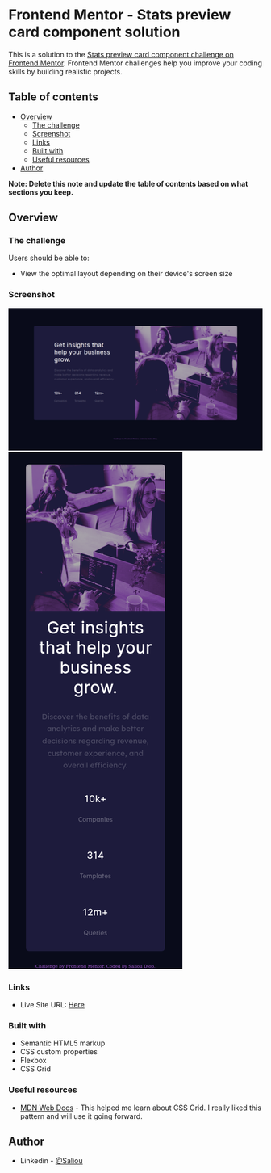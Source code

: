 # Frontend Mentor - Stats preview card component solution

This is a solution to the [Stats preview card component challenge on Frontend Mentor](https://www.frontendmentor.io/challenges/stats-preview-card-component-8JqbgoU62). Frontend Mentor challenges help you improve your coding skills by building realistic projects. 

## Table of contents

- [Overview](#overview)
  - [The challenge](#the-challenge)
  - [Screenshot](#screenshot)
  - [Links](#links)
  - [Built with](#built-with)
  - [Useful resources](#useful-resources)
- [Author](#author)

**Note: Delete this note and update the table of contents based on what sections you keep.**

## Overview

### The challenge

Users should be able to:

- View the optimal layout depending on their device's screen size

### Screenshot

![](images/website.png)
![](images/website-vertical.png)
### Links

- Live Site URL: [Here](https://saliou1920.github.io/Card-Component-Challenge/)


### Built with

- Semantic HTML5 markup
- CSS custom properties
- Flexbox
- CSS Grid

### Useful resources

- [MDN Web Docs](https://developer.mozilla.org/en-US/docs/Web/CSS/CSS_Grid_Layout/Basic_Concepts_of_Grid_Layout) - This helped me learn about CSS Grid. I really liked this pattern and will use it going forward.


## Author

- Linkedin - [@Saliou](https://www.linkedin.com/in/saliou-diop-527741112/)

